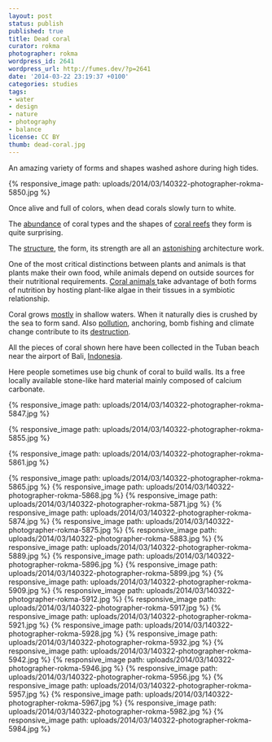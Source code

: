 ```yaml
---
layout: post
status: publish
published: true
title: Dead coral
curator: rokma
photographer: rokma
wordpress_id: 2641
wordpress_url: http://fumes.dev/?p=2641
date: '2014-03-22 23:19:37 +0100'
categories: studies
tags:
- water
- design
- nature
- photography
- balance
license: CC BY
thumb: dead-coral.jpg
---
```



An amazing variety of forms and shapes washed ashore during high tides.

{% responsive_image path: uploads/2014/03/140322-photographer-rokma-5850.jpg %}

Once alive and full of colors, when dead corals slowly turn to white. 


The <a title="read about the coral triangle" href="http://en.wikipedia.org/wiki/Coral_Triangle" target="_blank">abundance</a> of coral types and the shapes of <a title="more infos on coral reef" href="http://en.wikipedia.org/wiki/Coral_reef" target="_blank">coral reefs</a> they form is quite surprising.

The <a title="The Structure and Distribution of Cora Reefs" href="http://en.wikipedia.org/wiki/The_Structure_and_Distribution_of_Coral_Reefs" target="_blank">structure</a>, the form, its strength are all an <a title="watch a movie about Raja Ampat, Indonesia - Scuba diving in paradise" href="http://youtu.be/dMldSFwXTfU" target="_blank">astonishing</a> architecture work. 

One of the most critical distinctions between plants and animals is that plants make their own food, while animals depend on outside sources for their nutritional requirements. <a title="watch a movie about Coral Reef Adventure" href="http://youtu.be/jQj5pg0x2VU" target="_blank">Coral animals </a>take advantage of both forms of nutrition by hosting plant-like algae in their tissues in a symbiotic relationship. 

Coral grows <a title="read more on Deep water corals" href="http://en.wikipedia.org/wiki/Deep-water_coral" target="_blank">mostly</a> in shallow waters. When it naturally dies is crushed by the sea to form sand. Also <a title="read about coral bleaching" href="http://en.wikipedia.org/wiki/Coral_bleaching" target="_blank">pollution</a>, anchoring, bomb fishing and climate change contribute to its <a title="Aquaculture is showing promise as a potentially effective tool for restoring coral reefs" href="http://en.wikipedia.org/wiki/Coral_aquaculture" target="_blank">destruction</a>. 

All the pieces of coral shown here have been collected in the Tuban beach near the airport of Bali, <a title="read more on Southeast Asian coral reefs" href="http://en.wikipedia.org/wiki/Southeast_Asian_coral_reefs" target="_blank">Indonesia</a>. 

Here people sometimes use big chunk of coral to build walls. Its a free locally available stone-like hard material mainly composed of calcium carbonate. 

{% responsive_image path: uploads/2014/03/140322-photographer-rokma-5847.jpg %}

{% responsive_image path: uploads/2014/03/140322-photographer-rokma-5855.jpg %}

{% responsive_image path: uploads/2014/03/140322-photographer-rokma-5861.jpg %}

{% responsive_image path: uploads/2014/03/140322-photographer-rokma-5865.jpg %}
{% responsive_image path: uploads/2014/03/140322-photographer-rokma-5868.jpg %}
{% responsive_image path: uploads/2014/03/140322-photographer-rokma-5871.jpg %}
{% responsive_image path: uploads/2014/03/140322-photographer-rokma-5874.jpg %}
{% responsive_image path: uploads/2014/03/140322-photographer-rokma-5875.jpg %}
{% responsive_image path: uploads/2014/03/140322-photographer-rokma-5883.jpg %}
{% responsive_image path: uploads/2014/03/140322-photographer-rokma-5889.jpg %}
{% responsive_image path: uploads/2014/03/140322-photographer-rokma-5896.jpg %}
{% responsive_image path: uploads/2014/03/140322-photographer-rokma-5899.jpg %}
{% responsive_image path: uploads/2014/03/140322-photographer-rokma-5909.jpg %}
{% responsive_image path: uploads/2014/03/140322-photographer-rokma-5912.jpg %}
{% responsive_image path: uploads/2014/03/140322-photographer-rokma-5917.jpg %}
{% responsive_image path: uploads/2014/03/140322-photographer-rokma-5921.jpg %}
{% responsive_image path: uploads/2014/03/140322-photographer-rokma-5928.jpg %}
{% responsive_image path: uploads/2014/03/140322-photographer-rokma-5932.jpg %}
{% responsive_image path: uploads/2014/03/140322-photographer-rokma-5942.jpg %}
{% responsive_image path: uploads/2014/03/140322-photographer-rokma-5946.jpg %}
{% responsive_image path: uploads/2014/03/140322-photographer-rokma-5956.jpg %}
{% responsive_image path: uploads/2014/03/140322-photographer-rokma-5957.jpg %}
{% responsive_image path: uploads/2014/03/140322-photographer-rokma-5967.jpg %}
{% responsive_image path: uploads/2014/03/140322-photographer-rokma-5982.jpg %}
{% responsive_image path: uploads/2014/03/140322-photographer-rokma-5984.jpg %}


